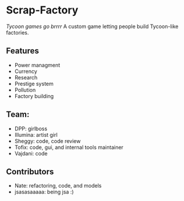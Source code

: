 # Scrap-Factory
*Tycoon games go brrrr*
A custom game letting people build Tycoon-like factories.

## Features
- Power managment
- Currency
- Research
- Prestige system
- Pollution
- Factory building

## Team:
- DPP: girlboss
- Illumina: artist girl
- Sheggy: code, code review
- Tofix: code, gui, and internal tools maintainer
- Vajdani: code

## Contributors
- Nate: refactoring, code, and models
- jsasasaaaaa: being jsa :)